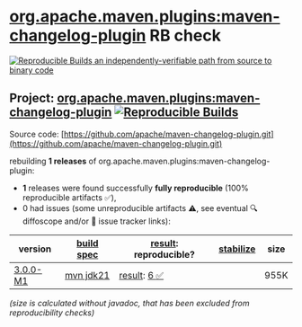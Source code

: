 [org.apache.maven.plugins:maven-changelog-plugin](https://central.sonatype.com/artifact/org.apache.maven.plugins/maven-changelog-plugin/versions) RB check
=======

[![Reproducible Builds](https://reproducible-builds.org/images/logos/rb.svg) an independently-verifiable path from source to binary code](https://reproducible-builds.org/)

## Project: [org.apache.maven.plugins:maven-changelog-plugin](https://central.sonatype.com/artifact/org.apache.maven.plugins/maven-changelog-plugin/versions) [![Reproducible Builds](https://img.shields.io/endpoint?url=https://raw.githubusercontent.com/jvm-repo-rebuild/reproducible-central/master/content/org/apache/maven/plugins/maven-changelog-plugin/badge.json)](https://github.com/jvm-repo-rebuild/reproducible-central/blob/master/content/org/apache/maven/plugins/maven-changelog-plugin/README.md)

Source code: [https://github.com/apache/maven-changelog-plugin.git](https://github.com/apache/maven-changelog-plugin.git)

rebuilding **1 releases** of org.apache.maven.plugins:maven-changelog-plugin:
- **1** releases were found successfully **fully reproducible** (100% reproducible artifacts :white_check_mark:),
- 0 had issues (some unreproducible artifacts :warning:, see eventual :mag: diffoscope and/or :memo: issue tracker links):

| version | [build spec](/BUILDSPEC.md) | [result](https://reproducible-builds.org/docs/jvm/): reproducible? | [stabilize](https://github.com/google/oss-rebuild/blob/main/cmd/stabilize/README.md) | size |
| -- | --------- | ------ | ------ | -- |
| [3.0.0-M1](https://central.sonatype.com/artifact/org.apache.maven.plugins/maven-changelog-plugin/3.0.0-M1/pom) | [mvn jdk21](maven-changelog-plugin-3.0.0-M1.buildspec) | [result](maven-changelog-plugin-3.0.0-M1.buildinfo): [6 :white_check_mark: ](maven-changelog-plugin-3.0.0-M1.buildcompare) | | 955K |

<i>(size is calculated without javadoc, that has been excluded from reproducibility checks)</i>
